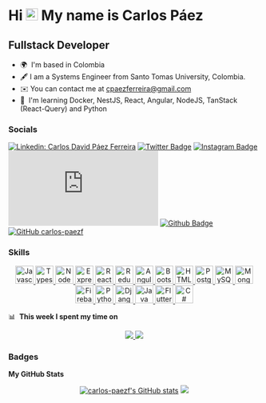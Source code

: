 Hi <img src='https://qpluspicture.oss-cn-beijing.aliyuncs.com/6LjjQA/Hi.gif' alt='Hi' width="24"/>  My name is Carlos Páez
============================

Fullstack Developer
-----------------

* 🌍  I'm based in Colombia
* 🖋️  I am a Systems Engineer from Santo Tomas University, Colombia.
* ✉️  You can contact me at [cpaezferreira@gmail.com](mailto:cpaezferreira@gmail.com)
* 🧠  I'm learning Docker, NestJS, React, Angular, NodeJS, TanStack (React-Query) and Python

### Socials

[![Linkedin: Carlos David Páez Ferreira](https://img.shields.io/badge/-Carlos%20David%20Páez%20Ferreira-blue?style=flat-square&logo=Linkedin&logoColor=white&link=https://www.linkedin.com/in/carlos-david-paez-ferreira/)](https://www.linkedin.com/in/carlos-david-paez-ferreira/)
[![Twitter Badge](https://img.shields.io/badge/-@CPaez02-1ca0f1?style=flat&labelColor=1ca0f1&logo=twitter&logoColor=white&link=https://twitter.com/CPaez02)](https://twitter.com/CPaez02)
[![Instagram Badge](https://img.shields.io/badge/-@carlos__paezf-purple?style=flat&logo=instagram&logoColor=white&link=https://instagram.com/carlos_paezf/)](https://instagram.com/carlos_paezf)
[![Gmail Badge](https://img.shields.io/badge/-Carlos%20Páez-c14438?style=flat&logo=Gmail&logoColor=white&link=mailto:cpaezferreira@gmail.com)](mailto:cpaezferreira@gmail.com)
[![Github Badge](https://img.shields.io/badge/-@carlos--paezf-24292e?style=flat&logo=Github&logoColor=white&link=https://github.com/carlos-paezf)](https://github.com/carlos-paezf)
[![GitHub carlos-paezf](https://img.shields.io/github/followers/carlos-paezf?label=follow&style=social)](https://github.com/carlos-paezf)
  
### Skills

<p align="center">
  <a href="https://developer.mozilla.org/en-US/docs/Web/JavaScript" target="_blank" rel="noreferrer">
    <img src="https://raw.githubusercontent.com/danielcranney/readme-generator/main/public/icons/skills/javascript-colored.svg" width="36" height="36" alt="Javascript" />
  </a>
  <a href="https://www.typescriptlang.org/" target="_blank" rel="noreferrer">
    <img src="https://raw.githubusercontent.com/danielcranney/readme-generator/main/public/icons/skills/typescript-colored.svg" width="36" height="36" alt="Typescript" />
  </a>
  <a href="https://nodejs.org/en/" target="_blank" rel="noreferrer">
    <img src="https://raw.githubusercontent.com/danielcranney/readme-generator/main/public/icons/skills/nodejs-colored.svg" width="36" height="36" alt="NodeJS" />
  </a>
  <a href="https://expressjs.com/" target="_blank" rel="noreferrer">
    <img src="https://raw.githubusercontent.com/danielcranney/readme-generator/main/public/icons/skills/express-colored.svg" width="36" height="36" alt="Express" />
  </a>
  <a href="https://reactjs.org/" target="_blank" rel="noreferrer">
    <img src="https://raw.githubusercontent.com/danielcranney/readme-generator/main/public/icons/skills/react-colored.svg" width="36" height="36" alt="React" />
  </a>
  <a href="https://redux.js.org/" target="_blank" rel="noreferrer">
    <img src="https://raw.githubusercontent.com/danielcranney/readme-generator/main/public/icons/skills/redux-colored.svg" width="36" height="36" alt="Redux" />
  </a>
  <a href="https://angular.io/" target="_blank" rel="noreferrer">
    <img src="https://raw.githubusercontent.com/danielcranney/readme-generator/main/public/icons/skills/angularjs-colored.svg" width="36" height="36" alt="Angular" />
  </a> 
  <a href="https://getbootstrap.com/" target="_blank" rel="noreferrer">
    <img src="https://raw.githubusercontent.com/danielcranney/readme-generator/main/public/icons/skills/bootstrap-colored.svg" width="36" height="36" alt="Bootstrap" />
  <a href="https://developer.mozilla.org/en-US/docs/Glossary/HTML5" target="_blank" rel="noreferrer">
    <img src="https://raw.githubusercontent.com/danielcranney/readme-generator/main/public/icons/skills/html5-colored.svg" width="36" height="36" alt="HTML5" />
  </a>
  </a>
  <a href="https://www.postgresql.org/" target="_blank" rel="noreferrer">
    <img src="https://raw.githubusercontent.com/danielcranney/readme-generator/main/public/icons/skills/postgresql-colored.svg" width="36" height="36" alt="PostgreSQL" />
  </a>
  <a href="https://www.mysql.com/" target="_blank" rel="noreferrer">
    <img src="https://raw.githubusercontent.com/danielcranney/readme-generator/main/public/icons/skills/mysql-colored.svg" width="36" height="36" alt="MySQL" />
  </a>
  <a href="https://www.mongodb.com/" target="_blank" rel="noreferrer">
    <img src="https://raw.githubusercontent.com/danielcranney/readme-generator/main/public/icons/skills/mongodb-colored.svg" width="36" height="36" alt="MongoDB" />
  </a>
  <a href="https://firebase.google.com/" target="_blank" rel="noreferrer">
    <img src="https://raw.githubusercontent.com/danielcranney/readme-generator/main/public/icons/skills/firebase-colored.svg" width="36" height="36" alt="Firebase" />
  </a>
  <a href="https://www.python.org/" target="_blank" rel="noreferrer">
    <img src="https://raw.githubusercontent.com/danielcranney/readme-generator/main/public/icons/skills/python-colored.svg" width="36" height="36" alt="Python" />
  </a>
  <a href="https://www.djangoproject.com/" target="_blank" rel="noreferrer">
    <img src="https://raw.githubusercontent.com/danielcranney/readme-generator/main/public/icons/skills/django-colored.svg" width="36" height="36" alt="Django" />
  </a>
  <a href="https://www.oracle.com/java/" target="_blank" rel="noreferrer">
    <img src="https://raw.githubusercontent.com/danielcranney/readme-generator/main/public/icons/skills/java-colored.svg" width="36" height="36" alt="Java" />
  </a>
  <a href="https://flutter.dev/" target="_blank" rel="noreferrer">
    <img src="https://raw.githubusercontent.com/danielcranney/readme-generator/main/public/icons/skills/flutter-colored.svg" width="36" height="36" alt="Flutter" />
  </a>
  <a href="https://docs.microsoft.com/en-us/dotnet/csharp/" target="_blank" rel="noreferrer">
    <img src="https://raw.githubusercontent.com/danielcranney/readme-generator/main/public/icons/skills/csharp-colored.svg" width="36" height="36" alt="C#" />
  </a>
</p>


📊 &nbsp;**This week I spent my time on**

<!--[![carlos-paezf's wakatime stats](https://github-readme-stats.vercel.app/api/wakatime?username=carlospaezf&hide_title=true&hide_border=true&langs_count=5&bg_color=00000000&text_color=777)](https://github.com/carlos-paezf/github-readme-stats)-->

<p align="center">
  <a href="https://wakatime.com">
    <img src="https://wakatime.com/share/@carlospaezf/c8e4acb7-aa34-4683-bd9b-7f04529ca424.png"/>
  </a>
  <a href="https://wakatime.com">
    <img src="https://wakatime.com/share/@carlospaezf/633dcd55-bf74-4b64-9573-206ed8ddd502.png"/>
  </a>
</p>

### Badges

<b>My GitHub Stats</b>

<p align="center">
  <a href="http://www.github.com/carlos-paezf"><img src="https://github-readme-stats.vercel.app/api?username=carlos-paezf&title_color=ff652f&icon_color=FFE400&bg_color=09131B&text_color=ffffff&border_color=0c1a25" alt="carlos-paezf's GitHub stats" /></a>
<a href="http://www.github.com/carlos-paezf"><img src="https://github-readme-streak-stats.herokuapp.com/?user=carlos-paezf&stroke=ffffff&background=09131B&ring=ff652f&fire=ff652f&currStreakNum=ffffff&currStreakLabel=ff652f&sideNums=ffffff&sideLabels=ffffff&dates=ffffff&hide_border=true" /></a>
</p>
